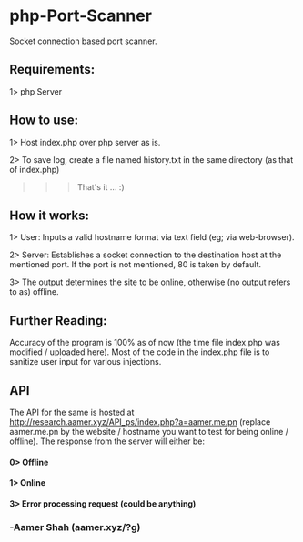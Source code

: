 # php-Port-Scanner
Socket connection based port scanner.

## Requirements:
1> php Server

## How to use:
1> Host index.php over php server as is.

2> To save log, create a file named history.txt in the same directory (as that of index.php)

>>> That's it ... :)

## How it works:
1> User: Inputs a valid hostname format via text field (eg; via web-browser).

2> Server: Establishes a socket connection to the destination host at the mentioned port.
If the port is not mentioned, 80 is taken by default.

3> The output determines the site to be online, otherwise (no output refers to as) offline.

## Further Reading:
Accuracy of the program is 100% as of now (the time file index.php was modified / uploaded here).
Most of the code in the index.php file is to sanitize user input for various injections.

## API
The API for the same is hosted at http://research.aamer.xyz/API_ps/index.php?a=aamer.me.pn (replace aamer.me.pn by the website / hostname you want to test for being online / offline).
The response from the server will either be:
#### 0> Offline
#### 1> Online
#### 3> Error processing request (could be anything)

### -Aamer Shah (aamer.xyz/?g)
